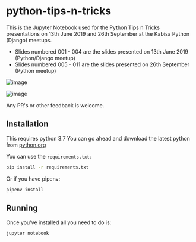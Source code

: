 # python-tips-n-tricks

This is the Jupyter Notebook used for the Python Tips n Tricks presentations on 13th June 2019 and 26th September at the Kabisa Python (Django) meetups.

- Slides numbered 001 - 004 are the slides presented on 13th June 2019 (Python/Django meetup)
- Slides numbered 005 - 011 are the slides presented on 26th September (Python meetup)

![image](https://user-images.githubusercontent.com/174411/59488122-ef1a1c00-8e7e-11e9-9d2b-3b61a2a28bc8.png)

![image](https://user-images.githubusercontent.com/174411/65747616-2b0d8000-e102-11e9-90d4-0cda5a0c2251.png)

Any PR's or other feedback is welcome. 

## Installation

This requires python 3.7
You can go ahead and download the latest python from [python.org](https://www.python.org/)

You can use the `requirements.txt`:
```bash
pip install -r requirements.txt
```

Or if you have pipenv:
```bash
pipenv install
```

## Running

Once you've installed all you need to do is:
```bash
jupyter notebook
```
